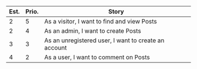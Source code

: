 | Est. | Prio. | Story |
| ---- | ----- | ----- |
|  2   |   5   | As a visitor, I want to find and view Posts |
|  2   |   4   | As an admin, I want to create Posts |
|  3   |   3   | As an unregistered user, I want to create an account |
|  4   |   2   | As a user, I want to comment on Posts |
